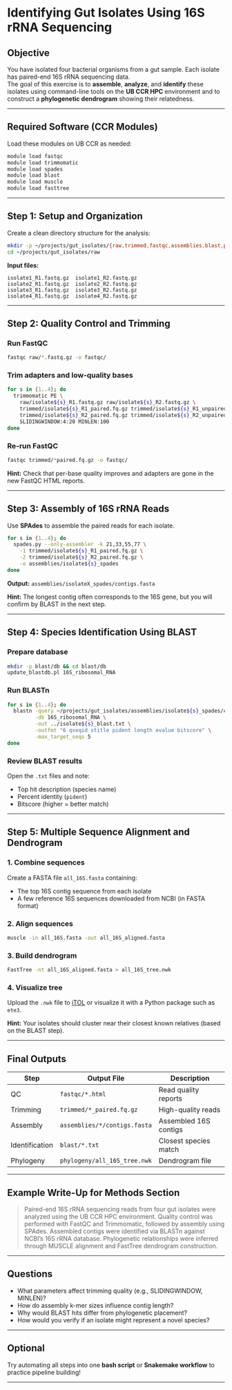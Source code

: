 # Identifying Gut Isolates Using 16S rRNA Sequencing

## Objective
You have isolated four bacterial organisms from a gut sample. Each isolate has paired-end 16S rRNA sequencing data.  
The goal of this exercise is to **assemble**, **analyze**, and **identify** these isolates using command-line tools on the **UB CCR HPC** environment and to construct a **phylogenetic dendrogram** showing their relatedness.

---

## Required Software (CCR Modules)
Load these modules on UB CCR as needed:

```bash
module load fastqc
module load trimmomatic
module load spades
module load blast
module load muscle
module load fasttree
````

---

## Step 1: Setup and Organization

Create a clean directory structure for the analysis:

```bash
mkdir -p ~/projects/gut_isolates/{raw,trimmed,fastqc,assemblies,blast,phylogeny,logs}
cd ~/projects/gut_isolates/raw
```

**Input files:**

```
isolate1_R1.fastq.gz  isolate1_R2.fastq.gz
isolate2_R1.fastq.gz  isolate2_R2.fastq.gz
isolate3_R1.fastq.gz  isolate3_R2.fastq.gz
isolate4_R1.fastq.gz  isolate4_R2.fastq.gz
```
---

## Step 2: Quality Control and Trimming

### Run FastQC

```bash
fastqc raw/*.fastq.gz -o fastqc/
```

### Trim adapters and low-quality bases

```bash
for s in {1..4}; do
  trimmomatic PE \
    raw/isolate${s}_R1.fastq.gz raw/isolate${s}_R2.fastq.gz \
    trimmed/isolate${s}_R1_paired.fq.gz trimmed/isolate${s}_R1_unpaired.fq.gz \
    trimmed/isolate${s}_R2_paired.fq.gz trimmed/isolate${s}_R2_unpaired.fq.gz \
    SLIDINGWINDOW:4:20 MINLEN:100
done
```

### Re-run FastQC

```bash
fastqc trimmed/*paired.fq.gz -o fastqc/
```

**Hint:** Check that per-base quality improves and adapters are gone in the new FastQC HTML reports.

---

## Step 3: Assembly of 16S rRNA Reads

Use **SPAdes** to assemble the paired reads for each isolate.

```bash
for s in {1..4}; do
  spades.py --only-assembler -k 21,33,55,77 \
    -1 trimmed/isolate${s}_R1_paired.fq.gz \
    -2 trimmed/isolate${s}_R2_paired.fq.gz \
    -o assemblies/isolate${s}_spades
done
```

**Output:**
`assemblies/isolateX_spades/contigs.fasta`

**Hint:** The longest contig often corresponds to the 16S gene, but you will confirm by BLAST in the next step.

---

## Step 4: Species Identification Using BLAST

### Prepare database

```bash
mkdir -p blast/db && cd blast/db
update_blastdb.pl 16S_ribosomal_RNA
```

### Run BLASTn

```bash
for s in {1..4}; do
  blastn -query ~/projects/gut_isolates/assemblies/isolate${s}_spades/contigs.fasta \
         -db 16S_ribosomal_RNA \
         -out ../isolate${s}_blast.txt \
         -outfmt "6 qseqid stitle pident length evalue bitscore" \
         -max_target_seqs 5
done
```

### Review BLAST results

Open the `.txt` files and note:

* Top hit description (species name)
* Percent identity (`pident`)
* Bitscore (higher = better match)

---

## Step 5: Multiple Sequence Alignment and Dendrogram

### 1. Combine sequences

Create a FASTA file `all_16S.fasta` containing:

* The top 16S contig sequence from each isolate
* A few reference 16S sequences downloaded from NCBI (in FASTA format)

### 2. Align sequences

```bash
muscle -in all_16S.fasta -out all_16S_aligned.fasta
```

### 3. Build dendrogram

```bash
FastTree -nt all_16S_aligned.fasta > all_16S_tree.nwk
```

### 4. Visualize tree

Upload the `.nwk` file to [iTOL](https://itol.embl.de/) or visualize it with a Python package such as `ete3`.

**Hint:** Your isolates should cluster near their closest known relatives (based on the BLAST step).

---

## Final Outputs 

| Step           | Output File                  | Description           |
| -------------- | ---------------------------- | --------------------- |
| QC             | `fastqc/*.html`              | Read quality reports  |
| Trimming       | `trimmed/*_paired.fq.gz`     | High-quality reads    |
| Assembly       | `assemblies/*/contigs.fasta` | Assembled 16S contigs |
| Identification | `blast/*.txt`                | Closest species match |
| Phylogeny      | `phylogeny/all_16S_tree.nwk` | Dendrogram file       |

---

## Example Write-Up for Methods Section

> Paired-end 16S rRNA sequencing reads from four gut isolates were analyzed using the UB CCR HPC environment.
> Quality control was performed with FastQC and Trimmomatic, followed by assembly using SPAdes.
> Assembled contigs were identified via BLASTn against NCBI’s 16S rRNA database.
> Phylogenetic relationships were inferred through MUSCLE alignment and FastTree dendrogram construction.

---

## Questions

* What parameters affect trimming quality (e.g., SLIDINGWINDOW, MINLEN)?
* How do assembly k-mer sizes influence contig length?
* Why would BLAST hits differ from phylogenetic placement?
* How would you verify if an isolate might represent a novel species?

---

## Optional

Try automating all steps into one **bash script** or **Snakemake workflow** to practice pipeline building!

---

